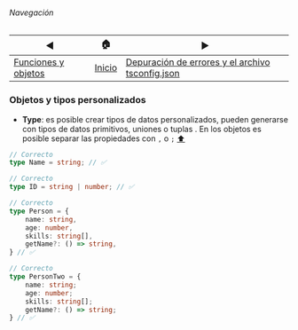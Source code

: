 ###### Navegación
| ◀︎ | 🏠 | ▶︎ |
| - | - | - |
| [Funciones y objetos](./funciones-objetos.md) | [Inicio](./README.md) | [Depuración de errores y el archivo tsconfig.json](./depuracion-tsconfig.md) |

### Objetos y tipos personalizados

- **Type**: es posible crear tipos de datos personalizados, pueden generarse con tipos de datos primitivos, uniones o tuplas . En los objetos es posible separar las propiedades con ```,``` o ```;``` [⬆️](#navegación)
```ts
// Correcto
type Name = string; // ✅

// Correcto
type ID = string | number; // ✅

// Correcto
type Person = {
    name: string,
    age: number,
    skills: string[],
    getName?: () => string,
} // ✅

// Correcto
type PersonTwo = {
    name: string;
    age: number;
    skills: string[];
    getName?: () => string;
} // ✅
```